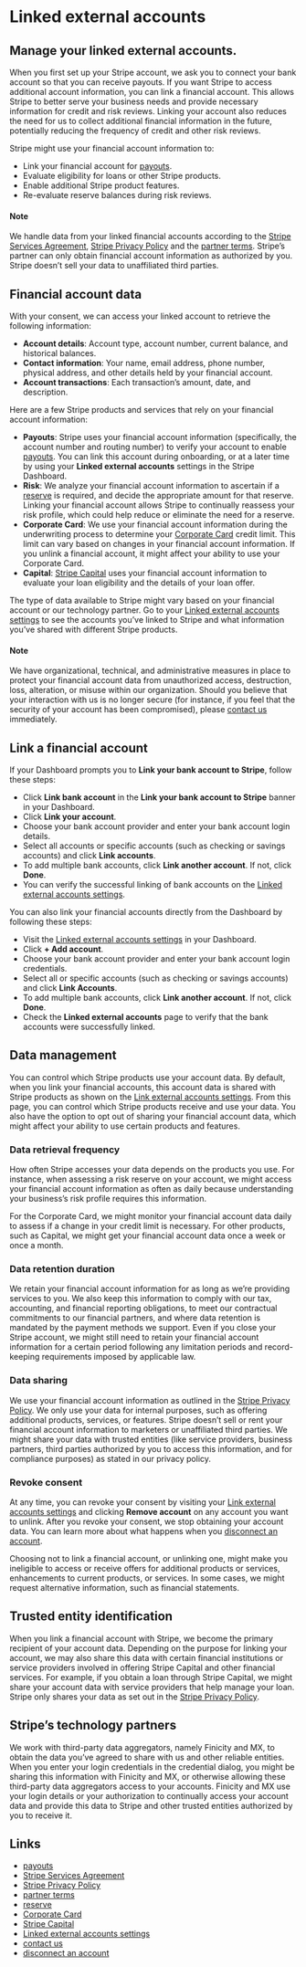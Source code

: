 # Linked external accounts

## Manage your linked external accounts.

When you first set up your Stripe account, we ask you to connect your bank
account so that you can receive payouts. If you want Stripe to access additional
account information, you can link a financial account. This allows Stripe to
better serve your business needs and provide necessary information for credit
and risk reviews. Linking your account also reduces the need for us to collect
additional financial information in the future, potentially reducing the
frequency of credit and other risk reviews.

Stripe might use your financial account information to:

- Link your financial account for [payouts](https://docs.stripe.com/payouts).
- Evaluate eligibility for loans or other Stripe products.
- Enable additional Stripe product features.
- Re-evaluate reserve balances during risk reviews.

#### Note

We handle data from your linked financial accounts according to the [Stripe
Services Agreement](https://stripe.com/legal), [Stripe Privacy
Policy](https://stripe.com/privacy) and the [partner
terms](https://connect.finicity.com/assets/html/connect-eula.html). Stripe’s
partner can only obtain financial account information as authorized by you.
Stripe doesn’t sell your data to unaffiliated third parties.

## Financial account data

With your consent, we can access your linked account to retrieve the following
information:

- **Account details**: Account type, account number, current balance, and
historical balances.
- **Contact information**: Your name, email address, phone number, physical
address, and other details held by your financial account.
- **Account transactions**: Each transaction’s amount, date, and description.

Here are a few Stripe products and services that rely on your financial account
information:

- **Payouts**: Stripe uses your financial account information (specifically, the
account number and routing number) to verify your account to enable
[payouts](https://docs.stripe.com/payouts). You can link this account during
onboarding, or at a later time by using your **Linked external accounts**
settings in the Stripe Dashboard.
- **Risk**: We analyze your financial account information to ascertain if a
[reserve](https://support.stripe.com/topics/reserves) is required, and decide
the appropriate amount for that reserve. Linking your financial account allows
Stripe to continually reassess your risk profile, which could help reduce or
eliminate the need for a reserve.
- **Corporate Card**: We use your financial account information during the
underwriting process to determine your [Corporate
Card](https://docs.stripe.com/issuing) credit limit. This limit can vary based
on changes in your financial account information. If you unlink a financial
account, it might affect your ability to use your Corporate Card.
- **Capital**: [Stripe Capital](https://docs.stripe.com/capital/eligibility)
uses your financial account information to evaluate your loan eligibility and
the details of your loan offer.

The type of data available to Stripe might vary based on your financial account
or our technology partner. Go to your [Linked external accounts
settings](https://dashboard.stripe.com/settings/linked-accounts) to see the
accounts you’ve linked to Stripe and what information you’ve shared with
different Stripe products.

#### Note

We have organizational, technical, and administrative measures in place to
protect your financial account data from unauthorized access, destruction, loss,
alteration, or misuse within our organization. Should you believe that your
interaction with us is no longer secure (for instance, if you feel that the
security of your account has been compromised), please [contact
us](https://support.stripe.com/contact) immediately.

## Link a financial account

If your Dashboard prompts you to **Link your bank account to Stripe**, follow
these steps:

- Click **Link bank account** in the **Link your bank account to Stripe** banner
in your Dashboard.
- Click **Link your account**.
- Choose your bank account provider and enter your bank account login details.
- Select all accounts or specific accounts (such as checking or savings
accounts) and click **Link accounts**.
- To add multiple bank accounts, click **Link another account**. If not, click
**Done**.
- You can verify the successful linking of bank accounts on the [Linked external
accounts settings](https://dashboard.stripe.com/settings/linked-accounts).

You can also link your financial accounts directly from the Dashboard by
following these steps:

- Visit the [Linked external accounts
settings](https://dashboard.stripe.com/settings/linked-accounts) in your
Dashboard.
- Click **+ Add account**.
- Choose your bank account provider and enter your bank account login
credentials.
- Select all or specific accounts (such as checking or savings accounts) and
click **Link Accounts**.
- To add multiple bank accounts, click **Link another account**. If not, click
**Done**.
- Check the **Linked external accounts** page to verify that the bank accounts
were successfully linked.

## Data management

You can control which Stripe products use your account data. By default, when
you link your financial accounts, this account data is shared with Stripe
products as shown on the [Link external accounts
settings](https://dashboard.stripe.com/settings/linked-accounts). From this
page, you can control which Stripe products receive and use your data. You also
have the option to opt out of sharing your financial account data, which might
affect your ability to use certain products and features.

### Data retrieval frequency

How often Stripe accesses your data depends on the products you use. For
instance, when assessing a risk reserve on your account, we might access your
financial account information as often as daily because understanding your
business’s risk profile requires this information.

For the Corporate Card, we might monitor your financial account data daily to
assess if a change in your credit limit is necessary. For other products, such
as Capital, we might get your financial account data once a week or once a
month.

### Data retention duration

We retain your financial account information for as long as we’re providing
services to you. We also keep this information to comply with our tax,
accounting, and financial reporting obligations, to meet our contractual
commitments to our financial partners, and where data retention is mandated by
the payment methods we support. Even if you close your Stripe account, we might
still need to retain your financial account information for a certain period
following any limitation periods and record-keeping requirements imposed by
applicable law.

### Data sharing

We use your financial account information as outlined in the [Stripe Privacy
Policy](https://stripe.com/privacy). We only use your data for internal
purposes, such as offering additional products, services, or features. Stripe
doesn’t sell or rent your financial account information to marketers or
unaffiliated third parties. We might share your data with trusted entities (like
service providers, business partners, third parties authorized by you to access
this information, and for compliance purposes) as stated in our privacy policy.

### Revoke consent

At any time, you can revoke your consent by visiting your [Link external
accounts settings](https://dashboard.stripe.com/settings/linked-accounts) and
clicking **Remove account** on any account you want to unlink. After you revoke
your consent, we stop obtaining your account data. You can learn more about what
happens when you [disconnect an
account](https://support.stripe.com/questions/what-happens-when-i-disconnect-a-linked-financial-account).

Choosing not to link a financial account, or unlinking one, might make you
ineligible to access or receive offers for additional products or services,
enhancements to current products, or services. In some cases, we might request
alternative information, such as financial statements.

## Trusted entity identification

When you link a financial account with Stripe, we become the primary recipient
of your account data. Depending on the purpose for linking your account, we may
also share this data with certain financial institutions or service providers
involved in offering Stripe Capital and other financial services. For example,
if you obtain a loan through Stripe Capital, we might share your account data
with service providers that help manage your loan. Stripe only shares your data
as set out in the [Stripe Privacy Policy](https://stripe.com/privacy).

## Stripe’s technology partners

We work with third-party data aggregators, namely Finicity and MX, to obtain the
data you’ve agreed to share with us and other reliable entities. When you enter
your login credentials in the credential dialog, you might be sharing this
information with Finicity and MX, or otherwise allowing these third-party data
aggregators access to your accounts. Finicity and MX use your login details or
your authorization to continually access your account data and provide this data
to Stripe and other trusted entities authorized by you to receive it.

## Links

- [payouts](https://docs.stripe.com/payouts)
- [Stripe Services Agreement](https://stripe.com/legal)
- [Stripe Privacy Policy](https://stripe.com/privacy)
- [partner terms](https://connect.finicity.com/assets/html/connect-eula.html)
- [reserve](https://support.stripe.com/topics/reserves)
- [Corporate Card](https://docs.stripe.com/issuing)
- [Stripe Capital](https://docs.stripe.com/capital/eligibility)
- [Linked external accounts
settings](https://dashboard.stripe.com/settings/linked-accounts)
- [contact us](https://support.stripe.com/contact)
- [disconnect an
account](https://support.stripe.com/questions/what-happens-when-i-disconnect-a-linked-financial-account)